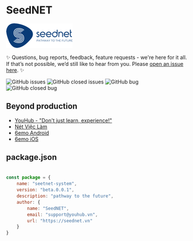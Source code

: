 # SeedNET

![seednet](assets/logo/seednet/seednet.png)

:sparkles: Questions, bug reports, feedback, feature requests - we're here for it all. If that’s not possible, we’d still like to hear from you. Please [open an issue here](https://github.com/seednet-vn/help/issues/new/choose). :sparkles:

![GitHub issues](https://img.shields.io/github/issues/seednet-vn/help.svg?color=yellow)
![GitHub closed issues](https://img.shields.io/github/issues-closed/seednet-vn/help.svg)
![GitHub bug](https://img.shields.io/github/issues/seednet-vn/help/bug.svg?color=red)
![GitHub closed bug](https://img.shields.io/github/issues-closed/seednet-vn/help/bug.svg?color=blue)


## Beyond production

* [YouHub - "Don't just learn, experience!"](https://youhub.vn/)
* [Nét Việc Làm](https://netvieclam.vn/)
* [6emo Android](https://play.google.com/store/apps/details?id=seednet.app.emo)
* [6emo iOS](https://itunes.apple.com/us/app/6emo/id1434221885)

## package.json

```javascript

const package = {
    name: "seetnet-system",
    version: "beta.0.0.1",
    description: "pathway to the future",
    author: {
        name: "SeedNET",
        email: "support@youhub.vn",
        url: "https://seednet.vn"
    }
}

```